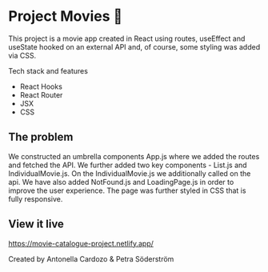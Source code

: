 # Project Movies 🍿

This project is a movie app created in React using routes, useEffect and useState hooked on an external API and, of course, some styling was added via CSS.

Tech stack and features
- React Hooks
- React Router
- JSX
- CSS


## The problem

We constructed an umbrella components App.js where we added the routes and fetched the API. We further added two key components - List.js and IndividualMovie.js. On the IndividualMovie.js we additionally called on the api. We have also added NotFound.js and LoadingPage.js in order to improve the user experience. The page was further styled in CSS that is fully responsive. 

## View it live

https://movie-catalogue-project.netlify.app/

Created by Antonella Cardozo & Petra Söderström